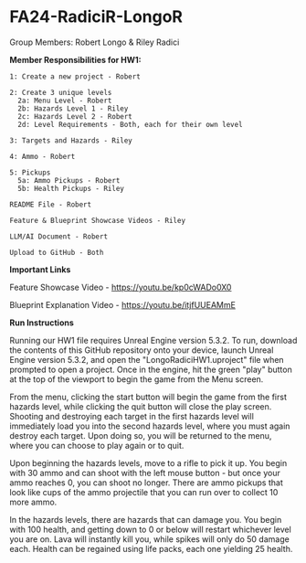 # FA24-RadiciR-LongoR

Group Members: Robert Longo & Riley Radici

**Member Responsibilities for HW1:**
  
    1: Create a new project - Robert
  
    2: Create 3 unique levels
      2a: Menu Level - Robert
      2b: Hazards Level 1 - Riley
      2c: Hazards Level 2 - Robert
      2d: Level Requirements - Both, each for their own level
  
    3: Targets and Hazards - Riley
  
    4: Ammo - Robert
  
    5: Pickups
      5a: Ammo Pickups - Robert
      5b: Health Pickups - Riley

    README File - Robert

    Feature & Blueprint Showcase Videos - Riley

    LLM/AI Document - Robert

    Upload to GitHub - Both

**Important Links**

  Feature Showcase Video - https://youtu.be/kp0cWADo0X0
  
  Blueprint Explanation Video - https://youtu.be/itjfUUEAMmE

**Run Instructions**

  Running our HW1 file requires Unreal Engine version 5.3.2. To run, download the contents of this GitHub repository onto your device, launch Unreal Engine version 5.3.2, and open the "LongoRadiciHW1.uproject" file when prompted to open a project. Once in the engine, hit the green "play" button at the top of the viewport to begin the game from the Menu screen. 
  
  From the menu, clicking the start button will begin the game from the first hazards level, while clicking the quit button will close the play screen. Shooting and destroying each target in the first hazards level will immediately load you into the second hazards level, where you must again destroy each target. Upon doing so, you will be returned to the menu, where you can choose to play again or to quit.

  Upon beginning the hazards levels, move to a rifle to pick it up. You begin with 30 ammo and can shoot with the left mouse button - but once your ammo reaches 0, you can shoot no longer. There are ammo pickups that look like cups of the ammo projectile that you can run over to collect 10 more ammo. 
  
  In the hazards levels, there are hazards that can damage you. You begin with 100 health, and getting down to 0 or below will restart whichever level you are on. Lava will instantly kill you, while spikes will only do 50 damage each. Health can be regained using life packs, each one yielding 25 health.
